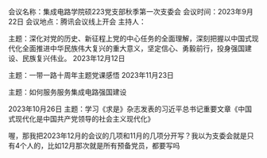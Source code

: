 会议名称：集成电路学院硕223党支部秋季第一次支委会
会议时间：2023年9月22日         会议地点：腾讯会议线上开会
主持人：


主题：深化对党的历史、新征程上党的中心任务的全面理解，深刻把握以中国式现代化全面推进中华民族伟大复兴的重大意义，坚定信心、勇毅前行，投身强国建设、民族复兴伟业。
2023年12月12日

主题：一带一路十周年主题党课感悟
2023年11月23日


主题：如何服务服务集成电路强国建设

2023年10月26日
主题：学习《求是》杂志发表的习近平总书记重要文章《中国式现代化是中国共产党领导的社会主义现代化》

喔，那我把2023年12月的会议的几项和11月的几项分开写？我以为支委会就是只有4个人的，比如12月那次就是所有预备党员，都要写吗